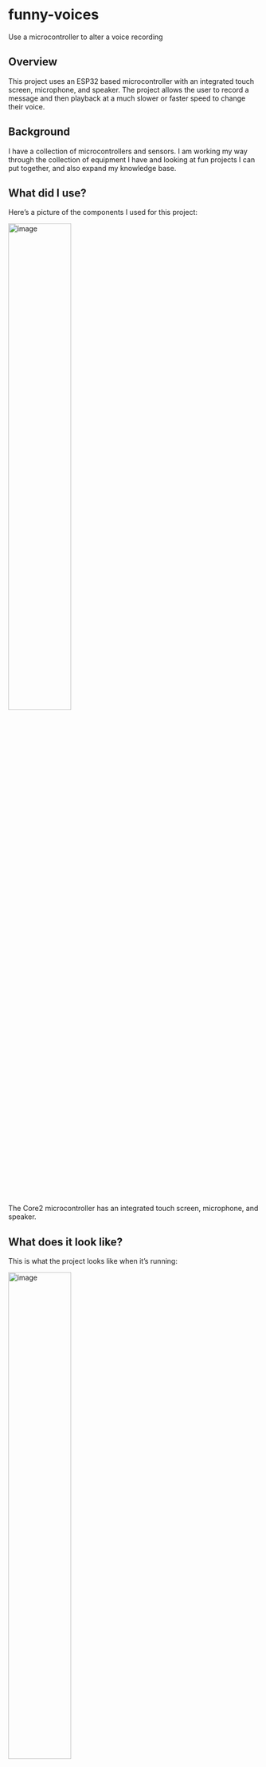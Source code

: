 # funny-voices
Use a microcontroller to alter a voice recording

## Overview

This project uses an ESP32 based microcontroller with an integrated touch screen, microphone, and speaker. The project allows the user to record a message and then playback at a much slower or faster speed to change their voice.

## Background

I have a collection of microcontrollers and sensors. I am working my way through the collection of equipment I have and looking at fun projects I can put together, and also expand my knowledge base. 

## What did I use?

Here’s a picture of the components I used for this project:

<img width="50%" height="50%" alt="image" src="https://github.com/user-attachments/assets/985749c4-b4bc-4c13-8540-97c4657b5a2e" />

The Core2 microcontroller has an integrated touch screen, microphone, and speaker.

## What does it look like?

This is what the project looks like when it’s running:

<img width="50%" height="50%" alt="image" src="https://github.com/user-attachments/assets/052d8e69-91f7-4775-a575-aaacb9baba31" />

The project displays the current playback speed, at the top of the screen, which can be slow, normal or fast.

There are 4 buttons at the bottom of the screen which reduce the playback speed (<), increase the playback speed (>), start recording (+) and stop recording (-). When the user clicks record (+), the screen will be updated with a large red circle:

<img width="50%" height="50%" alt="image" src="https://github.com/user-attachments/assets/fbb1ad19-658c-4c6c-bd42-c7978f9342f0" />

To stop recording, the user presses the - button:

<img width="50%" height="50%" alt="image" src="https://github.com/user-attachments/assets/72f2767b-b0e7-4dd9-90c7-c2e238f4d9b2" />

The screen will update with a green circle to indicate recording has stopped and playback has started. Once a recording has completed, the playback button can be pressed to replay recording as many times as the user would like. They can select different speeds between playback cycles.

The Core2 can only record or playback – it cannot do both at once. The following screen is displayed to tell the user to wait for recording or playback to complete before continuing with their request:

<img width="50%" height="50%" alt="image" src="https://github.com/user-attachments/assets/69d6a06e-6dd3-4c6f-8f09-cad98c5cb3fc" />

Here's a video showing the project working:

[![short video](https://img.youtube.com/vi/BeuMcezUqzY/0.jpg)](https://www.youtube.com/watch?v=BeuMcezUqzY)

## Technical Overview

Here’s an overview of the recording/playback process:

<img width="50%" height="50%" alt="image" src="https://github.com/user-attachments/assets/3075e8c2-d7c8-4a61-b232-a1288e72d80c" />

The project uses an Arduino Sketch to initialize the microcontroller display, speaker, and microphone as well as output the action buttons.

The microcontroller’s sound recording library uses WAV format data. The best results are achieved using 16KHz 16-bit mono recordings. Recording always occurs using these settings.

The playback can be at 16KHz which will playback the user’s normal voice. When slowed down, the playback occurs at 12KHz which makes the voice deeper and slower. This is 75% of the original recording speed. Running at 8KHz is possible, but it’s hard to tell what the recording is saying. When sped up, the playback occurs at 32KHz which makes the voice much higher and deeper. No other recording attributes have to be changed to create these effects.

The one-second recording buffer is enough time for small snippets. This can be adjusted by changing the recordSeconds variable in the Sketch.

The microcontroller can only record or play sounds. It cannot do both at the same time. There is some application state to track when the Sketch is recording or playing back. There is also code to wait for the microphone to stop recording or the speaker to finish playing before allowing the next record/playback cycle.

## What do I need?

You will need:

1. The project uses a Core2 AWS from M5Stack.
       
2. The application only uses the standard M5Stack and Core2 libraries. 
       
3. A PC with Windows, Linux, or a Mac to install the Arduino IDE which can be downloaded here https://www.arduino.cc/en/software/. 
       
4. A USB A to USB C cable to connect the PC or Mac to the Core2.
       
5. The git utility to access the GIT repository (git clone https://github.com/davygotgit/headsup.git) or visit https://github.com/davygotgit/headsup and download a ZIP file.
  
Information for Core2 AWS is here https://shop.m5stack.com/products/m5stack-core2-esp32-iot-development-kit-for-aws-iot-edukit.

The main M5Stack site is here https://m5stack.com/.

This link contained basic information to be able to create this project https://github.com/m5stack/M5Unified/tree/master/examples/Basic/Microphone. 

## How do I install and configure the tools?

Here are some instructions for downloading and installing GIT https://github.com/git-guides/install-git.

Here are some instructions on how to download and install the Arduino IDE https://docs.arduino.cc/software/ide-v2/tutorials/getting-started/ide-v2-downloading-and-installing/.

M5Stack have an excellent quick start guide here https://docs.m5stack.com/en/arduino/m5core2/program. I don’t recall having to install any driver on my version of Ubuntu 24.04.2 LTS. It’s possible this is already included in the kernel. On Linux you must add your account to the dialout group by running the following bash command:

	sudo usermod -a -G dialout <your_account>

For example, if your user account is fantasticfred:

	sudo usermod -a -G dialout  fantasticfred

You must log out your current session and log back in again for this change to become active.

For Linux systems, I would first see if your Arduino IDE can see the Core2 device before attempting to install any drivers.

You know you are connected to the Core2 if you see something similar to the following status (bottom right) in the Arduino IDE:

<img width="519" height="67" alt="image" src="https://github.com/user-attachments/assets/221912df-61ea-4cf4-ba89-99220ef82b5c" />

## How do I build and install the application?

You need to download the code from the GIT repository. This can be done by visiting https://github.com/davygotgit/funny-voices and downloading, and then extracting, a ZIP file or by running the following terminal command from bash, a Windows Command Prompt or any suitable GIT access tool:

	git clone https://github.com/davygotgit/funny-voices.git

There are a couple of options to build the application for the first time. Option 1 is:

1. Start the Arduino IDE.
2. Create a new project using the File -> New Sketch menu option.
3. Save the project using the name funnyvoices by using the File -> Save menu option.
4. Open the src/funnyvoices .ino file, from repository, using another editor, and copy/paste the contents over the skeleton project.
       
Option 2 is:
       
1. Start the Arduino IDE.
2. Create a new project using the File -> New Sketch menu option.
3. Save the project using the name funnyvoices by using the File -> Save menu option.
4. Use the Sketch -> Show Sketch Folder menu option to get the location of the project (Sketch location). This will be similar to Home/Arduino/funnyvoices on Linux.
5. Close the IDE.
6. Copy the funnyvoices.ino file from the src subdirectory of the repository to the Sketch location.
7. Start the Arduino IDE and load the funnyvoices project.
       
Once you have the initial project saved, you can just load it from File -> Open Recent menu option.

With the Sketch loaded, connect the Core2 using the USB A to USB C cable,. Ensure the M5Core2 board is selected and the USB port shows a connected status. Press the Upload button on the toolbar. The Sketch will be compiled and transferred to the Core2. The application will start after the transfer completes.

Do you have any tips for using M5Stack microcontrollers, sensors, or units?

The majority of M5Stack controllers have library on github. The Core2 library is here https://github.com/m5stack/M5Core2?tab=readme-ov-file. The libraries usually have basic and advance samples to give you an idea of how to initialize and then work with the integrated devices like the screen, speaker, microphone, or IMU (accelerometer). The examples can also be found using File -> Examples from the Arduino IDE.

Over the past couple of years, M5Stack have been moving to a unified set of libraries and header files. You can find additional examples here https://github.com/m5stack/M5Unified.

All the examples will give you the confidence that a particular microcontroller and component e.g. IMU are working before you add more sensors and your own code. This will significantly cut down on your debug time as problems may arise from interaction between multiple sensors or your own code.

## Were there any challenges creating this project?

I ran into two challenges with this project.

The first challenge was with the sizing of the recording buffer. I thought I had sized the buffer correctly by using samples/sec * channels (mono == 1) * sample size (16 bit) * seconds, which is 16000 * 1 * 16 * 1 or 16000 * 16. However, I could only get one recording and playback cycle at this size. It seemed like there was some buffer overrun issue. To overcome this problem, I added a slight pad to the buffer of 50%. Originally I doubled the size of the buffer, but this seemed like it would consume too much memory. I have not tried 10% or 25% to see if this still works.

The other issue was with access to the microphone and speaker. The controller can only record or playback. There are API calls that control the microphone and speaker e.g. M5.Mic.begin(),  M5.Mic.end(), M5.Mic.record(), M5.Mic.isEnabled() and M5.Mic.isRecording(). The speaker has a similar set of API calls e.g. M5.Speaker.begin(), M5.Speaker.playRaw() etc. 

When you do this:

	M5.Mic.begin();
	M5.Mic.record(… params ...);

The M5.Mic.record(), and M5.Speaker.playRaw(), API calls are asynchronous, so your sketch will continue to execute. You can check poll M5.Mic.isRecording() to see if the microphone is still recording sound. When the recording is done, you can use M5.Mic.end() to disable recording. After calling this API, I was under the impression that M5.Mic.isEnabled() would return false as I told the microphone to turn off. However, this is not the case and the API call always returns true. It might be a different story if I power off the device, but that’s going pretty far. 

I hoped to use the M5.device.isEnabled() API calls to determine the current state of the device, but was unable to do so. I overcame this issue by adding my own program state which is either waiting, recording or playing and having the various stages set the correct program state.

## Next Steps

1. The range of sounds effects could be extended. This was just a quick and fun project to see if I could make my voice sound odder than usual. Sound is recorded as a raw WAV file, which means it could be processed in other ways than just playback speed.

2. The more I look at the interface, the less intuitive it becomes. I might change the buttons around to give them better meaning e.g. + and - might be better used for the slower and faster playback speeds rather than < and >.
       
